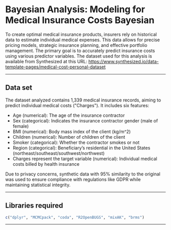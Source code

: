 # Bayesian Analysis: Modeling for Medical Insurance Costs Bayesian

To create optimal medical insurance products, insurers rely on historical data to estimate individual medical expenses. This data allows for precise pricing models, strategic insurance planning, and effective portfolio management. The primary goal is to accurately predict insurance costs using various predictor variables. The dataset used for this analysis is available from Synthesized at this URL:  https://www.synthesized.io/data-template-pages/medical-cost-personal-dataset

---

## Data set
The dataset analyzed contains 1,339 medical insurance records, aiming to predict individual medical costs ("Charges"). It includes six features: 
- Age (numerical): The age of the insurance contractor
- Sex (categorical):  Indicates the insurance contractor gender (male of female)
- BMI (numerical): Body mass index of the client (kg/m^2)
- Children (numerical): Number of children of the client
- Smoker (categorical): Whether the contractor smokes or not
- Region (categorical): Beneficiary’s residential in the United States (northeast/southeast/southwest/northwest)
- Charges represent the target variable (numerical): Individual medical costs billed by health insurance
  
Due to privacy concerns, synthetic data with 95% similarity to the original was used to ensure compliance with regulations like GDPR while maintaining statistical integrity.

---

## Libraries required
```r
c("dplyr", "MCMCpack", "coda", "R2OpenBUGS", "mixAK", "brms")
```

---
